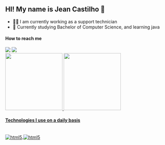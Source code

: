 
## HI! My name is Jean Castilho 🤙

- 👨‍💻 I am currently working as a support technician
- 📜 Currently studying Bachelor of Computer Science,
and learning java


#### How to reach me
<div>
<a href = "mailto:jeandersoncastilho@gmail.com"><img src="https://img.shields.io/badge/Gmail-D14836?style=for-the-badge&logo=gmail&logoColor=white" target="_blank"></a>
<a href="https://www.linkedin.com/in/jeanderson-c-a8b80b107" target="_blank"><img src="https://img.shields.io/badge/-LinkedIn-%230077B5?style=for-the-badge&logo=linkedin&logoColor=white" target="_blank"></a>
</div>

<div>
<a href="https://github.com/jeancastilho">
<img height="180em" src="https://github-readme-stats.vercel.app/api?username=jeancastilho&show_icons=true&theme=dracula&include_all_commits=true&count_private=true"/>
<img height="180em" src="https://github-readme-stats.vercel.app/api/top-langs/?username=jeancastilho&layout=compact&langs_count=7&theme=dracula"/>
</div>

#### Technologies I use on a daily basis
<div style="display: inline_block"><br/>
 <img align="center" alt="html5" src="https://img.shields.io/badge/Java-ED8B00?style=for-the-badge&logo=openjdk&logoColor=white"/>
 <img align="center" alt="html5" src="https://img.shields.io/badge/MySQL-00000F?style=for-the-badge&logo=mysql&logoColor=white"/>
</div>
